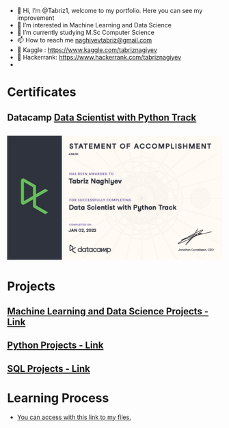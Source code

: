- 👋 Hi, I’m @Tabriz1, welcome to my portfolio. Here you can see my improvement
- 👀 I’m interested in Machine Learning and Data Science
- 🌱 I’m currently studying M.Sc Computer Science 
- 📫 How to reach me naghiyevtabriz@gmail.com
- 📌 Kaggle : https://www.kaggle.com/tabriznagiyev
- 📌 Hackerrank: https://www.hackerrank.com/tabriznagiyev
- 


# Certificates
## Datacamp [Data Scientist with Python Track](https://www.datacamp.com/statement-of-accomplishment/track/4f58b950ce50549bd79745f785a7e8b180cff990)
![Accomplishment](/images/certificate1024_1.jpg)
---
# Projects
## [Machine Learning and Data Science Projects - Link](https://tabriz1.github.io/Portfolio_ML/)

## [Python Projects - Link](https://tabriz1.github.io/Portfolio_ML/)

## [SQL Projects - Link](https://tabriz1.github.io/Portfolio_ML/)

# Learning Process
* [You can access with this link to my files.](https://github.com/Tabriz1/Learning-ML)
